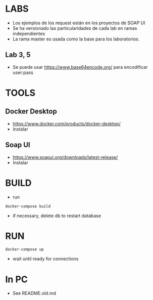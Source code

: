 # LABS
- Los ejemplos de los request están en los proyectos de SOAP UI
- Se ha versionado las particularidades de cada lab en ramas independientes
- La rama master es usada como la base para los laboratorios.

## Lab 3, 5
- Se puede usar https://www.base64encode.org/ para encodificar user:pass

# TOOLS
## Docker Desktop
- https://www.docker.com/products/docker-desktop/
- Instalar

## Soap UI
- https://www.soapui.org/downloads/latest-release/
- Instalar

# BUILD
- run
````
docker-compose build
````
- if necessary, delete db to restart database

# RUN
````
docker-compose up
````
- wait until ready for connections

# In PC
- See README.old.md